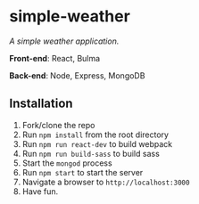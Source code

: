 # simple-weather

_A simple weather application._

**Front-end**: React, Bulma

**Back-end**: Node, Express, MongoDB

## Installation
1. Fork/clone the repo
2. Run `npm install` from the root directory
3. Run `npm run react-dev` to build webpack
4. Run `npm run build-sass` to build sass
5. Start the `mongod` process
6. Run `npm start` to start the server
7. Navigate a browser to `http://localhost:3000`
8. Have fun.
